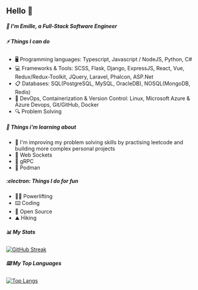 ## Hello :wave:

##### :rocket: I'm Emille, a Full-Stack Software Engineer

<!-- ##### :wrench: Things I can do -->
##### ⚡ Things I can do

- :desktop_computer: Programming languages: Typescript, Javascript / NodeJS, Python, C#
- :computer: Frameworks & Tools: SCSS, Flask, Django, ExpressJS, React, Vue, Redux/Redux-Toolkit, JQuery, Laravel, Phalcon, ASP.Net
- :clipboard: Databases: SQL(PostgreSQL, MySQL, OracleDB), NOSQL(MongoDB, Redis)
- :open_book: DevOps, Containerization & Version Control: Linux, Microsoft Azure & Azure Devops, Git/GitHub, Docker
- :mag: Problem Solving

##### :telescope: Things i'm learning about

- :seedling: I'm improving my problem solving skills by practising leetcode and building more complex personal projects
- :seedling: Web Sockets
- :seedling: gRPC
- :seedling: Podman

<!-- ##### :muscle: Things I do for fun -->
##### :electron: Things I do for fun

- :weight_lifting_man: Powerlifting
- :keyboard: Coding
- :night_with_stars: Open Source
- :mountain: Hiking
<!--
- :airplane: Travel
-->

##### :bar_chart: My Stats

[![GitHub Streak](http://github-readme-streak-stats.herokuapp.com?user=Emille1723&theme=dark&background=000000)](https://git.io/streak-stats)

##### :keyboard: My Top Languages

[![Top Langs](https://github-readme-stats.vercel.app/api/top-langs/?username=Emille1723&layout=compact&theme=vision-friendly-dark)](https://github.com/anuraghazra/github-readme-stats)


<!--
**Emille1723/Emille1723** is a ✨ _special_ ✨ repository because its `README.md` (this file) appears on your GitHub profile.

Here are some ideas to get you started:

- 🔭 I’m currently working on ...
- 🌱 I’m currently learning ...
- 👯 I’m looking to collaborate on ...
- 🤔 I’m looking for help with ...
- 💬 Ask me about ...
- 📫 How to reach me: ...
- 😄 Pronouns: ...
- ⚡ Fun fact: ...
-->
